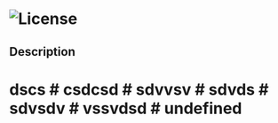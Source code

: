 

 #  
 # ![License](https://img.shields.io/badge/License-sdvvsv-blue) 
 ## Description 
  
 # dscs # csdcsd # sdvvsv # sdvds # sdvsdv # vssvdsd  # undefined 


